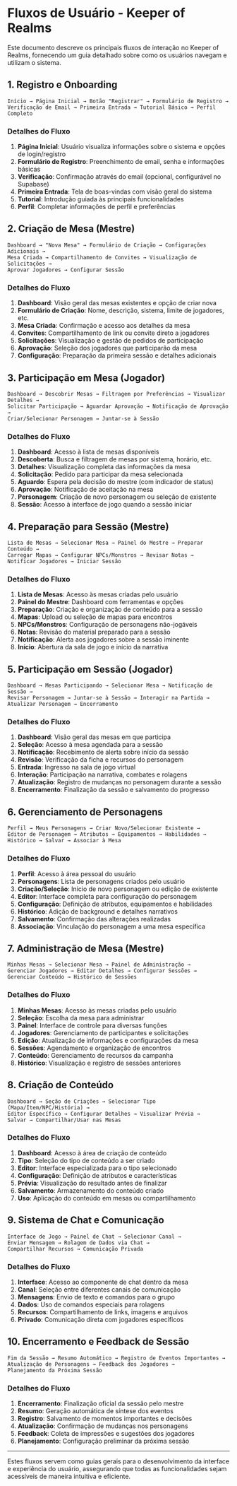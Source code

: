
# Fluxos de Usuário - Keeper of Realms

Este documento descreve os principais fluxos de interação no Keeper of Realms, fornecendo um guia detalhado sobre como os usuários navegam e utilizam o sistema.

## 1. Registro e Onboarding

```
Início → Página Inicial → Botão "Registrar" → Formulário de Registro →
Verificação de Email → Primeira Entrada → Tutorial Básico → Perfil Completo
```

### Detalhes do Fluxo
1. **Página Inicial**: Usuário visualiza informações sobre o sistema e opções de login/registro
2. **Formulário de Registro**: Preenchimento de email, senha e informações básicas
3. **Verificação**: Confirmação através do email (opcional, configurável no Supabase)
4. **Primeira Entrada**: Tela de boas-vindas com visão geral do sistema
5. **Tutorial**: Introdução guiada às principais funcionalidades
6. **Perfil**: Completar informações de perfil e preferências

## 2. Criação de Mesa (Mestre)

```
Dashboard → "Nova Mesa" → Formulário de Criação → Configurações Adicionais →
Mesa Criada → Compartilhamento de Convites → Visualização de Solicitações →
Aprovar Jogadores → Configurar Sessão
```

### Detalhes do Fluxo
1. **Dashboard**: Visão geral das mesas existentes e opção de criar nova
2. **Formulário de Criação**: Nome, descrição, sistema, limite de jogadores, etc.
3. **Mesa Criada**: Confirmação e acesso aos detalhes da mesa
4. **Convites**: Compartilhamento de link ou convite direto a jogadores
5. **Solicitações**: Visualização e gestão de pedidos de participação
6. **Aprovação**: Seleção dos jogadores que participarão da mesa
7. **Configuração**: Preparação da primeira sessão e detalhes adicionais

## 3. Participação em Mesa (Jogador)

```
Dashboard → Descobrir Mesas → Filtragem por Preferências → Visualizar Detalhes →
Solicitar Participação → Aguardar Aprovação → Notificação de Aprovação →
Criar/Selecionar Personagem → Juntar-se à Sessão
```

### Detalhes do Fluxo
1. **Dashboard**: Acesso à lista de mesas disponíveis
2. **Descoberta**: Busca e filtragem de mesas por sistema, horário, etc.
3. **Detalhes**: Visualização completa das informações da mesa
4. **Solicitação**: Pedido para participar da mesa selecionada
5. **Aguardo**: Espera pela decisão do mestre (com indicador de status)
6. **Aprovação**: Notificação de aceitação na mesa
7. **Personagem**: Criação de novo personagem ou seleção de existente
8. **Sessão**: Acesso à interface de jogo quando a sessão iniciar

## 4. Preparação para Sessão (Mestre)

```
Lista de Mesas → Selecionar Mesa → Painel do Mestre → Preparar Conteúdo →
Carregar Mapas → Configurar NPCs/Monstros → Revisar Notas → 
Notificar Jogadores → Iniciar Sessão
```

### Detalhes do Fluxo
1. **Lista de Mesas**: Acesso às mesas criadas pelo usuário
2. **Painel do Mestre**: Dashboard com ferramentas e opções
3. **Preparação**: Criação e organização de conteúdo para a sessão
4. **Mapas**: Upload ou seleção de mapas para encontros
5. **NPCs/Monstros**: Configuração de personagens não-jogáveis
6. **Notas**: Revisão do material preparado para a sessão
7. **Notificação**: Alerta aos jogadores sobre a sessão iminente
8. **Início**: Abertura da sala de jogo e início da narrativa

## 5. Participação em Sessão (Jogador)

```
Dashboard → Mesas Participando → Selecionar Mesa → Notificação de Sessão →
Revisar Personagem → Juntar-se à Sessão → Interagir na Partida → 
Atualizar Personagem → Encerramento
```

### Detalhes do Fluxo
1. **Dashboard**: Visão geral das mesas em que participa
2. **Seleção**: Acesso à mesa agendada para a sessão
3. **Notificação**: Recebimento de alerta sobre início da sessão
4. **Revisão**: Verificação da ficha e recursos do personagem
5. **Entrada**: Ingresso na sala de jogo virtual
6. **Interação**: Participação na narrativa, combates e rolagens
7. **Atualização**: Registro de mudanças no personagem durante a sessão
8. **Encerramento**: Finalização da sessão e salvamento do progresso

## 6. Gerenciamento de Personagens

```
Perfil → Meus Personagens → Criar Novo/Selecionar Existente → 
Editor de Personagem → Atributos → Equipamentos → Habilidades → 
Histórico → Salvar → Associar à Mesa
```

### Detalhes do Fluxo
1. **Perfil**: Acesso à área pessoal do usuário
2. **Personagens**: Lista de personagens criados pelo usuário
3. **Criação/Seleção**: Início de novo personagem ou edição de existente
4. **Editor**: Interface completa para configuração do personagem
5. **Configuração**: Definição de atributos, equipamentos e habilidades
6. **Histórico**: Adição de background e detalhes narrativos
7. **Salvamento**: Confirmação das alterações realizadas
8. **Associação**: Vinculação do personagem a uma mesa específica

## 7. Administração de Mesa (Mestre)

```
Minhas Mesas → Selecionar Mesa → Painel de Administração → 
Gerenciar Jogadores → Editar Detalhes → Configurar Sessões → 
Gerenciar Conteúdo → Histórico de Sessões
```

### Detalhes do Fluxo
1. **Minhas Mesas**: Acesso às mesas criadas pelo usuário
2. **Seleção**: Escolha da mesa para administrar
3. **Painel**: Interface de controle para diversas funções
4. **Jogadores**: Gerenciamento de participantes e solicitações
5. **Edição**: Atualização de informações e configurações da mesa
6. **Sessões**: Agendamento e organização de encontros
7. **Conteúdo**: Gerenciamento de recursos da campanha
8. **Histórico**: Visualização e registro de sessões anteriores

## 8. Criação de Conteúdo

```
Dashboard → Seção de Criações → Selecionar Tipo (Mapa/Item/NPC/História) →
Editor Específico → Configurar Detalhes → Visualizar Prévia → 
Salvar → Compartilhar/Usar nas Mesas
```

### Detalhes do Fluxo
1. **Dashboard**: Acesso à área de criação de conteúdo
2. **Tipo**: Seleção do tipo de conteúdo a ser criado
3. **Editor**: Interface especializada para o tipo selecionado
4. **Configuração**: Definição de atributos e características
5. **Prévia**: Visualização do resultado antes de finalizar
6. **Salvamento**: Armazenamento do conteúdo criado
7. **Uso**: Aplicação do conteúdo em mesas ou compartilhamento

## 9. Sistema de Chat e Comunicação

```
Interface de Jogo → Painel de Chat → Selecionar Canal → 
Enviar Mensagem → Rolagem de Dados via Chat → 
Compartilhar Recursos → Comunicação Privada
```

### Detalhes do Fluxo
1. **Interface**: Acesso ao componente de chat dentro da mesa
2. **Canal**: Seleção entre diferentes canais de comunicação
3. **Mensagens**: Envio de texto e comandos para o grupo
4. **Dados**: Uso de comandos especiais para rolagens
5. **Recursos**: Compartilhamento de links, imagens e arquivos
6. **Privado**: Comunicação direta com jogadores específicos

## 10. Encerramento e Feedback de Sessão

```
Fim da Sessão → Resumo Automático → Registro de Eventos Importantes →
Atualização de Personagens → Feedback dos Jogadores → 
Planejamento da Próxima Sessão
```

### Detalhes do Fluxo
1. **Encerramento**: Finalização oficial da sessão pelo mestre
2. **Resumo**: Geração automática de síntese dos eventos
3. **Registro**: Salvamento de momentos importantes e decisões
4. **Atualização**: Confirmação de mudanças nos personagens
5. **Feedback**: Coleta de impressões e sugestões dos jogadores
6. **Planejamento**: Configuração preliminar da próxima sessão

---

Estes fluxos servem como guias gerais para o desenvolvimento da interface e experiência do usuário, assegurando que todas as funcionalidades sejam acessíveis de maneira intuitiva e eficiente.
